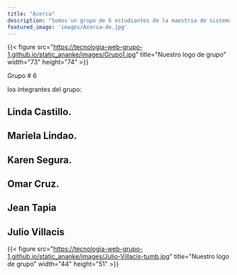 ```yaml
---
title: "Acerca"
description: "Somos un grupo de 6 estudiantes de la maestria de sistemas de información gerencial y estamos probando hugo y el tema ANANKE."
featured_image: 'images/Acerca-de.jpg'
---
```

{{< figure src="https://tecnologia-web-grupo-1.github.io/static_ananke/images/Grupo1.jpg" title="Nuestro logo de grupo"  width="73" height="74" >}}

Grupo # 6

los integrantes del grupo:

## Linda Castillo.
## Mariela Lindao.
## Karen Segura.
## Omar Cruz.
## Jean Tapia
## Julio Villacis
  {{< figure src="https://tecnologia-web-grupo-1.github.io/static_ananke/images/Julio-Villacis-tumb.jpg" title="Nuestro logo de grupo"  width="44" height="51" >}}
